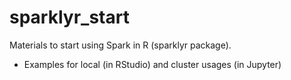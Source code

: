 # sparklyr_start

Materials to start using Spark in R (sparklyr package). 

- Examples for local (in RStudio) and cluster usages (in Jupyter)
